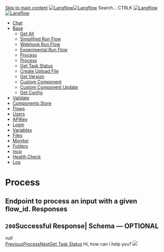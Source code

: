 [Skip to main content](https://docs.langflow.org/api/<#__docusaurus_skipToContent_fallback>)
[![Langflow](https://docs.langflow.org/img/langflow-logo-black.svg)![Langflow](https://docs.langflow.org/img/langflow-logo-white.svg)](https://docs.langflow.org/api/</>)
[](https://docs.langflow.org/api/<https:/github.com/langflow-ai/langflow>)[](https://docs.langflow.org/api/<https:/twitter.com/langflow_ai>)[](https://docs.langflow.org/api/<https:/discord.gg/EqksyE2EX9>)
Search...
CTRLK
[![Langflow](https://docs.langflow.org/img/langflow-logo-black.svg)![Langflow](https://docs.langflow.org/img/langflow-logo-white.svg)](https://docs.langflow.org/api/</>)
  * [Chat](https://docs.langflow.org/api/</api/retrieve-vertices-order>)
  * [Base](https://docs.langflow.org/api/</api/get-all>)
    * [Get All](https://docs.langflow.org/api/</api/get-all>)
    * [Simplified Run Flow](https://docs.langflow.org/api/</api/simplified-run-flow>)
    * [Webhook Run Flow](https://docs.langflow.org/api/</api/webhook-run-flow>)
    * [Experimental Run Flow](https://docs.langflow.org/api/</api/experimental-run-flow>)
    * [Process](https://docs.langflow.org/api/</api/process>)
    * [Process](https://docs.langflow.org/api/</api/process-1>)
    * [Get Task Status](https://docs.langflow.org/api/</api/get-task-status>)
    * [Create Upload File](https://docs.langflow.org/api/</api/create-upload-file>)
    * [Get Version](https://docs.langflow.org/api/</api/get-version>)
    * [Custom Component](https://docs.langflow.org/api/</api/custom-component>)
    * [Custom Component Update](https://docs.langflow.org/api/</api/custom-component-update>)
    * [Get Config](https://docs.langflow.org/api/</api/get-config>)
  * [Validate](https://docs.langflow.org/api/</api/post-validate-code>)
  * [Components Store](https://docs.langflow.org/api/</api/check-if-store-is-enabled>)
  * [Flows](https://docs.langflow.org/api/</api/create-flow>)
  * [Users](https://docs.langflow.org/api/</api/add-user>)
  * [APIKey](https://docs.langflow.org/api/</api/get-api-keys-route>)
  * [Login](https://docs.langflow.org/api/</api/login-to-get-access-token>)
  * [Variables](https://docs.langflow.org/api/</api/read-variables>)
  * [Files](https://docs.langflow.org/api/</api/upload-file-1>)
  * [Monitor](https://docs.langflow.org/api/</api/get-vertex-builds>)
  * [Folders](https://docs.langflow.org/api/</api/read-folders>)
  * [mcp](https://docs.langflow.org/api/</api/handle-sse>)
  * [Health Check](https://docs.langflow.org/api/</api/health>)
  * [Log](https://docs.langflow.org/api/</api/stream-logs>)


# Process
Endpoint to process an input with a given flow_id.
Responses  
---  
`200`Successful Response| Schema  — **OPTIONAL**  
---  
null  
[PreviousProcess](https://docs.langflow.org/api/</api/process>)[NextGet Task Status](https://docs.langflow.org/api/</api/get-task-status>)
Hi, how can I help you?
![](https://docs.langflow.org/img/langflow-icon-black-transparent.svg)
